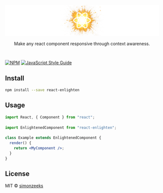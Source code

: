<p align="center">
  <img src="./.github/logo.png" width="650" />
</p>

<p align="center">
  Make any react component responsive through context awareness.
</p>
<br/>

[![NPM](https://img.shields.io/npm/v/react-enlighten.svg)](https://www.npmjs.com/package/react-enlighten) [![JavaScript Style Guide](https://img.shields.io/badge/code_style-standard-brightgreen.svg)](https://standardjs.com)

## Install

```bash
npm install --save react-enlighten
```

## Usage

```jsx
import React, { Component } from "react";

import EnlightenedComponent from "react-enlighten";

class Example extends EnlightenedComponent {
  render() {
    return <MyComponent />;
  }
}
```

## License

MIT © [simonzeeks](https://github.com/simonzeeks)
